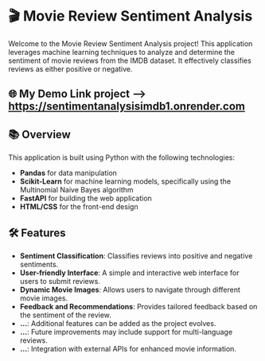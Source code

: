 # 🎬 Movie Review Sentiment Analysis

Welcome to the Movie Review Sentiment Analysis project! This application leverages machine learning techniques to analyze and determine the sentiment of movie reviews from the IMDB dataset. It effectively classifies reviews as either positive or negative.
## 🌐 My Demo Link project --> https://sentimentanalysisimdb1.onrender.com
## 📚 Overview

This application is built using Python with the following technologies:

- **Pandas** for data manipulation
- **Scikit-Learn** for machine learning models, specifically using the Multinomial Naive Bayes algorithm
- **FastAPI** for building the web application
- **HTML/CSS** for the front-end design

## 🛠️ Features

- **Sentiment Classification**: Classifies reviews into positive and negative sentiments.
- **User-friendly Interface**: A simple and interactive web interface for users to submit reviews.
- **Dynamic Movie Images**: Allows users to navigate through different movie images.
- **Feedback and Recommendations**: Provides tailored feedback based on the sentiment of the review.
- **...**: Additional features can be added as the project evolves.
- **...**: Future improvements may include support for multi-language reviews.
- **...**: Integration with external APIs for enhanced movie information.
